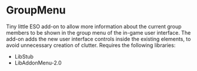 # GroupMenu
Tiny little ESO add-on to allow more information about the current group members to be shown in the group menu of the in-game user interface. The add-on adds the new user interface controls inside the existing elements, to avoid unnecessary creation of clutter. Requires the following libraries:
* LibStub
* LibAddonMenu-2.0
